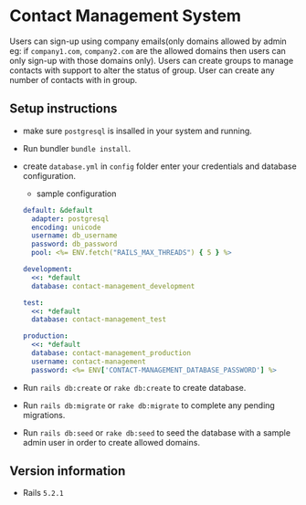 # Contact Management System

Users can sign-up using company emails(only domains allowed by admin eg: if `company1.com`, `company2.com` are the allowed domains then users can only sign-up with those domains only). Users can create groups to manage contacts with support to alter the status of group. User can create any number of contacts with in group.

## Setup instructions

- make sure `postgresql` is insalled in your system and running.

- Run bundler `bundle install`.

- create `database.yml` in `config` folder enter your credentials and database configuration.
  - sample configuration

  ```yml
  default: &default
    adapter: postgresql
    encoding: unicode
    username: db_username
    password: db_password
    pool: <%= ENV.fetch("RAILS_MAX_THREADS") { 5 } %>

  development:
    <<: *default
    database: contact-management_development

  test:
    <<: *default
    database: contact-management_test

  production:
    <<: *default
    database: contact-management_production
    username: contact-management
    password: <%= ENV['CONTACT-MANAGEMENT_DATABASE_PASSWORD'] %>
  ```

- Run `rails db:create` or `rake db:create` to create database.
- Run `rails db:migrate` or `rake db:migrate` to complete any pending migrations.
-  Run `rails db:seed` or `rake db:seed` to seed the database with a sample admin user in order to create allowed domains.

## Version information

- Rails `5.2.1`